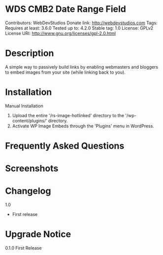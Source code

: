 WDS CMB2 Date Range Field
===================
Contributors:      WebDevStudios
Donate link:       http://webdevstudios.com
Tags:
Requires at least: 3.6.0
Tested up to:      4.2.0
Stable tag:        1.0
License:           GPLv2
License URI:       http://www.gnu.org/licenses/gpl-2.0.html


Description
===================

A simple way to passively build links by enabling webmasters and bloggers to embed images from your site (while linking back to you).

Installation
===================

Manual Installation

1. Upload the entire '/rs-image-hotlinked' directory to the '/wp-content/plugins/' directory.
2. Activate WP Image Embeds through the 'Plugins' menu in WordPress.

Frequently Asked Questions
===================


Screenshots
===================


Changelog 
===================

1.0
* First release

Upgrade Notice
===================

0.1.0
First Release
